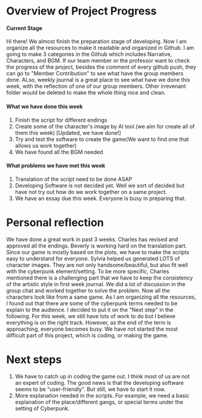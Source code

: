 # **Overview of Project Progress**
#### **Current Stage**
  Hi there! We almost finish the preparation stage of developing. Now I am organize all the resources to make it readable and organized in Github. I am going to make 3 categories in the Github which includes Narrative, Characters, and BGM. If our team member or the professor want to check the progress of the project, besides the comment of every github push, they can go to "Member Contribution" to see what have the group members done. ALso, weekly journal is a great place to see what have we done this week, with the reflection of one of our group members. Other irrevenant folder would be deleted to make the whole thing nice and clean.

#### **What we have done this week**

  1. Finish the script for different endings
  2. Create some of the character's image by AI tool.(we aim for create all of them this week) [Updated, we have done!]
  3. Try and test the software to create the game(We want to find one that allows us work together)
  4. We have found all the BGM needed

#### **What problems we have met this week**

  1. Translation of the script need to be done ASAP
  2. Developing Software is not decided yet. Well we sort of decided but have not try out how do we work together on a same project.
  3. We have an essay due this week. Everyone is busy in preparing that.


  # **Personal reflection**
  We have done a great work in past 3 weeks. Charles has revised and approved all the endings. Beverly is working hard on the translation part. Since our game is mostly based on the plots, we have to make the scripts easy to understand for everyone.
  Sylvia helped us generated LOTS of character images. They are not only handsome/beautiful, but also fit well with the cyberpunk element/setting. To be more specific, Charles mentioned there is a challenging part that we have to keep the consistency of the artistic style in first week journal. We did a lot of discussion in the group chat and worked together to solve the problem. Now all the characters look like from a same game. 
  As I am organizing all the resources, I found out that there are some of the cyberpunk terms needed to be explain to the audience. I decided to put it on the "Next step" in the following. For this week, we still have lots of work to do but I believe everything is on the right track. However, as the end of the term is approaching, everyone becomes busy. We have not started the most difficult part of this project, which is coding, or making the game. 


  # **Next steps**
  1. We have to catch up in coding the game out. I think most of us are not an expert of coding. The good news is that the developing software seems to be "user-friendly". But still, we have to start it now.
  2. More explanation needed in the scripts. For example, we need a basic explanation of the place/different gangs, or special terms under the setting of Cyberpunk.

